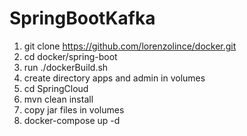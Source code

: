 # SpringBootKafka

1. git clone https://github.com/lorenzolince/docker.git
2. cd docker/spring-boot
3. run ./dockerBuild.sh
4. create directory apps and admin in volumes
5. cd SpringCloud 
6. mvn clean install
7. copy jar files in volumes
8. docker-compose up -d 



